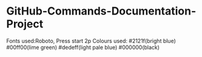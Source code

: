 # GitHub-Commands-Documentation-Project
Fonts used:Roboto, Press start 2p
Colours used: #2121f(bright blue)
              #00ff00(lime green)
              #dedeff(light pale blue)
              #000000(black)
